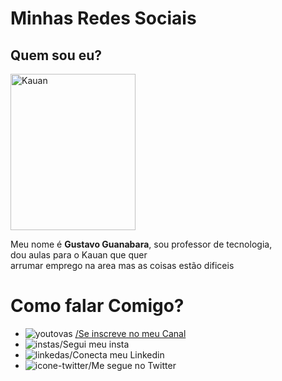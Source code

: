 <!DOCTYPE html>
<html lang="pt--br">
<head>
    <meta charset="UTF-8">
    <meta http-equiv="X-UA-Compatible" content="IE=edge">
    <meta name="viewport" content="width=device-width, initial-scale=1.0">
    <title>Social</title>
</head>
<body>
    <h1>Minhas Redes Sociais</h1>
    <h2>Quem sou eu?</h2>
  <img align="center" alt="Kauan" height="250" width="200" src="https://user-images.githubusercontent.com/102335585/166129707-9fdf0a34-c6d2-459c-9568-3160a58a61e4.png">
    <p>Meu nome é <b>Gustavo Guanabara</b>, sou professor de 
        tecnologia,<br> dou aulas para o Kauan
        que quer <br> arrumar emprego na area 
        mas as coisas estão
        dificeis</p>
        <h1>Como falar Comigo?</h1>
        <ul>
           <li><img src="youtovas.png" alt="youtovas"> <a href="https://www.youtube.com/watch?v=suL56Mdx22Y&list=PLHz_AreHm4dkZ9-atkcmcBaMZdmLHft8n&index=30"
            > /Se inscreve no meu Canal</a></li>
           <li><img src="insta.png" alt="instas">/Segui meu insta</li>
           <li><img src="linkedas.png" alt="linkedas">/Conecta meu Linkedin</li>
           <li><img src="icone-twitter.png" alt="icone-twitter">/Me segue no Twitter</li>
        </ul>
</body>
</html>
